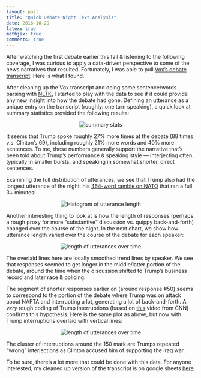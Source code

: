 ```yaml
---
layout: post 
title: "Quick Debate Night Text Analysis" 
date: 2016-10-29
latex: true 
mathjax: true
comments: true
---
```


After watching the first debate earlier this fall & listening to the following coverage, I was curious to apply a data-driven perspective to some of the news narratives that resulted. Fortunately, I was able to pull [Vox’s debate transcript](https://www.vox.com/2016/9/26/13065174/first-presidential-debate-live-transcript-clinton-trump). Here is what I found.

After cleaning up the Vox transcript and doing some sentence/words parsing with [NLTK](https://www.nltk.org/), I started to play with the data to see if it could provide any new insight into how the debate had gone. Defining an utterance as a unique entry on the transcript (roughly: one turn speaking), a quick look at summary statistics provided the following results:

<p>
<center>
<img alt="summary stats" align="center" src="https://miro.medium.com/v2/resize:fit:1400/format:webp/1*SE7fKanMucDZWaIqmWAYYQ.png">
</center>
</p>

It seems that Trump spoke roughly 27% more times at the debate (88 times v.s. Clinton’s 69), including roughly 21% more words and 40% more sentences. To me, these numbers generally support the narrative that’s been told about Trump’s performance & speaking style — interjecting often, typically in smaller bursts, and speaking in somewhat shorter, direct sentences.

Examining the full distribution of utterances, we see that Trump also had the longest utterance of the night, his [464-word ramble on NATO](https://www.youtube.com/watch?v=7BGYYaaLrTc&t=77m2s&ab_channel=PBSNewsHour) that ran a full 3+ minutes:

<p>
<center>
<img alt="Histogram of utterance length" align="center" src="https://miro.medium.com/v2/resize:fit:1400/format:webp/1*eD2bkpsBTGIurY-82ChVJA.png">
</center>
</p>

Another interesting thing to look at is how the length of responses (perhaps a rough proxy for more “substantive” discussion vs. quippy back-and-forth) changed over the course of the night. In the next chart, we show how utterance length varied over the course of the debate for each speaker:

<p>
<center>
<img alt="length of utterances over time" align="center" src="https://miro.medium.com/v2/resize:fit:786/format:webp/1*fSNhgpDnA4R1G6lmwKwKTg.png">
</center>
</p>

The overlaid lines here are locally smoothed trend lines by speaker. We see that responses seemed to get longer in the middle/latter portion of the debate, around the time when the discussion shifted to Trump’s business record and later race & policing. 

The segment of shorter responses earlier on (around response #50) seems to correspond to the portion of the debate where Trump was on attack about NAFTA and interrupting a lot, generating a lot of back-and-forth. A *very* rough coding of Trump interruptions (based on [this](https://www.youtube.com/watch?v=PDEC0iMxokw&ab_channel=CNN) video from CNN) confirms this hypothesis. Here is the same plot as above, but now with Trump interruptions overlaid with vertical lines:

<p>
<center>
<img alt="length of utterances over time" align="center" src="https://miro.medium.com/v2/resize:fit:786/format:webp/1*NG9XjgndqORpPdGi6fW5Qw.png">
</center>
</p>

The cluster of interruptions around the 150 mark are Trumps repeated “wrong” interjections as Clinton accused him of supporting the Iraq war.

To be sure, there’s a lot more that could be done with this data. For anyone interested, my cleaned up version of the transcript is on google sheets [here](https://docs.google.com/spreadsheets/d/1-OHfz7eUWORNDLdz9FB4AhBy1ogVNSetBQrb9iVCe90/edit?usp=sharing).







